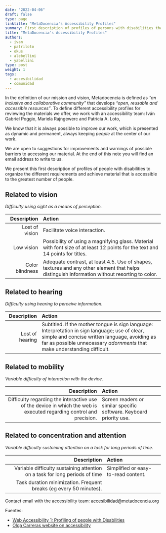 ```yaml
---
date: "2022-04-06"
draft: false
type: page
linktitle: "MetaDocencia's Accessibility Profiles"
summary: First description of profiles of persons with disabilities that help us organize the different requirements and achieve material that is accessible to the greatest possible number of people.
title: "MetaDocencia's Accessibility Profiles"
authors: 
  - ivan
  - patriloto
  - okus
  - alebellini
  - yabellini
type: post
weight: 1
tags: 
  - accesibilidad
  - comunidad
---
```


In the definition of our mission and vision, Metadocencia is defined as _“an inclusive and collaborative community”_ that develops _“open, reusable and accessible resources”_. To define different accessibility profiles for reviewing the materials we offer, we work with an accessibility team: Iván Gabriel Poggio, Mariela Rajngewerc and Patricia A. Loto, 

We know that it is always possible to improve our work, which is presented as dynamic and permanent, always keeping _people_ at the center of our work.

We are open to suggestions for improvements and warnings of possible barriers to accessing our material. At the end of this note you will find an email address to write to us.

We present this first description of profiles of people with disabilities to organize the different requirements and achieve material that is accessible to the greatest number of people.

## Related to vision

_Difficulty using sight as a means of perception._

| Description | Action | 
| ---: | :----------- |
| Lost of vision | Facilitate voice interaction. |
| Low vision | Possibility of using a magnifying glass. Material with font size of at least 12 points for the text and 14 points for titles. |
| Color blindness | Adequate contrast, at least 4.5. Use of shapes, textures and any other element that helps distinguish information without resorting to color. |

## Related to hearing

_Difficulty using hearing to perceive information._

| Description | Action | 
| ---: | :----------- |
| Lost of hearing | Subtitled. If the mother tongue is sign language: Interpretation in sign language; use of clear, simple and concise written language, avoiding as far as possible unnecessary _adornments_ that make understanding difficult. |

## Related to mobility

_Variable difficulty of interaction with the device._

| Description | Action |  
| ---: | :----------- |
| Difficulty regarding the interactive use of the device in which the web is executed regarding control and precision. | Screen readers or similar specific software. Keyboard priority use. |

## Related to concentration and attention

_Variable difficulty sustaining attention on a task for long periods of time._

| Description | Action | 
| ---: | :----------- |
| Variable difficulty sustaining attention on a task for long periods of time | Simplified or easy-to-read content.
Task duration minimization. Frequent breaks (eg every 50 minutes). |

Contact email with the accessibility team: [accesibilidad@metadocencia.org](mailto:accesibilidad@metadocencia.org)

Fuentes:

* [Web Accessibility 1: Profiling of people with Disabilities](https://www.metsuke.com/accesibilidad-web-1-perfilado-de-personas-con-discapacidad/)
* [Olga Carreras website on accessibility](https://olgacarreras.blogspot.com/) 

